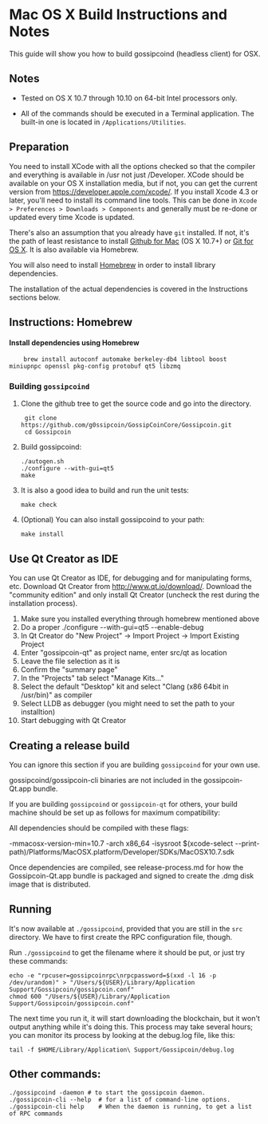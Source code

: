 Mac OS X Build Instructions and Notes
====================================
This guide will show you how to build gossipcoind (headless client) for OSX.

Notes
-----

* Tested on OS X 10.7 through 10.10 on 64-bit Intel processors only.

* All of the commands should be executed in a Terminal application. The
built-in one is located in `/Applications/Utilities`.

Preparation
-----------

You need to install XCode with all the options checked so that the compiler
and everything is available in /usr not just /Developer. XCode should be
available on your OS X installation media, but if not, you can get the
current version from https://developer.apple.com/xcode/. If you install
Xcode 4.3 or later, you'll need to install its command line tools. This can
be done in `Xcode > Preferences > Downloads > Components` and generally must
be re-done or updated every time Xcode is updated.

There's also an assumption that you already have `git` installed. If
not, it's the path of least resistance to install [Github for Mac](https://mac.github.com/)
(OS X 10.7+) or
[Git for OS X](https://code.google.com/p/git-osx-installer/). It is also
available via Homebrew.

You will also need to install [Homebrew](http://brew.sh) in order to install library
dependencies.

The installation of the actual dependencies is covered in the Instructions
sections below.

Instructions: Homebrew
----------------------

#### Install dependencies using Homebrew

        brew install autoconf automake berkeley-db4 libtool boost miniupnpc openssl pkg-config protobuf qt5 libzmq

### Building `gossipcoind`

1. Clone the github tree to get the source code and go into the directory.

        git clone https://github.com/g0ssipcoin/GossipCoinCore/Gossipcoin.git
        cd Gossipcoin

2.  Build gossipcoind:

        ./autogen.sh
        ./configure --with-gui=qt5
        make

3.  It is also a good idea to build and run the unit tests:

        make check

4.  (Optional) You can also install gossipcoind to your path:

        make install

Use Qt Creator as IDE
------------------------
You can use Qt Creator as IDE, for debugging and for manipulating forms, etc.
Download Qt Creator from http://www.qt.io/download/. Download the "community edition" and only install Qt Creator (uncheck the rest during the installation process).

1. Make sure you installed everything through homebrew mentioned above
2. Do a proper ./configure --with-gui=qt5 --enable-debug
3. In Qt Creator do "New Project" -> Import Project -> Import Existing Project
4. Enter "gossipcoin-qt" as project name, enter src/qt as location
5. Leave the file selection as it is
6. Confirm the "summary page"
7. In the "Projects" tab select "Manage Kits..."
8. Select the default "Desktop" kit and select "Clang (x86 64bit in /usr/bin)" as compiler
9. Select LLDB as debugger (you might need to set the path to your installtion)
10. Start debugging with Qt Creator

Creating a release build
------------------------
You can ignore this section if you are building `gossipcoind` for your own use.

gossipcoind/gossipcoin-cli binaries are not included in the gossipcoin-Qt.app bundle.

If you are building `gossipcoind` or `gossipcoin-qt` for others, your build machine should be set up
as follows for maximum compatibility:

All dependencies should be compiled with these flags:

 -mmacosx-version-min=10.7
 -arch x86_64
 -isysroot $(xcode-select --print-path)/Platforms/MacOSX.platform/Developer/SDKs/MacOSX10.7.sdk

Once dependencies are compiled, see release-process.md for how the Gossipcoin-Qt.app
bundle is packaged and signed to create the .dmg disk image that is distributed.

Running
-------

It's now available at `./gossipcoind`, provided that you are still in the `src`
directory. We have to first create the RPC configuration file, though.

Run `./gossipcoind` to get the filename where it should be put, or just try these
commands:

    echo -e "rpcuser=gossipcoinrpc\nrpcpassword=$(xxd -l 16 -p /dev/urandom)" > "/Users/${USER}/Library/Application Support/Gossipcoin/gossipcoin.conf"
    chmod 600 "/Users/${USER}/Library/Application Support/Gossipcoin/gossipcoin.conf"

The next time you run it, it will start downloading the blockchain, but it won't
output anything while it's doing this. This process may take several hours;
you can monitor its process by looking at the debug.log file, like this:

    tail -f $HOME/Library/Application\ Support/Gossipcoin/debug.log

Other commands:
-------

    ./gossipcoind -daemon # to start the gossipcoin daemon.
    ./gossipcoin-cli --help  # for a list of command-line options.
    ./gossipcoin-cli help    # When the daemon is running, to get a list of RPC commands
